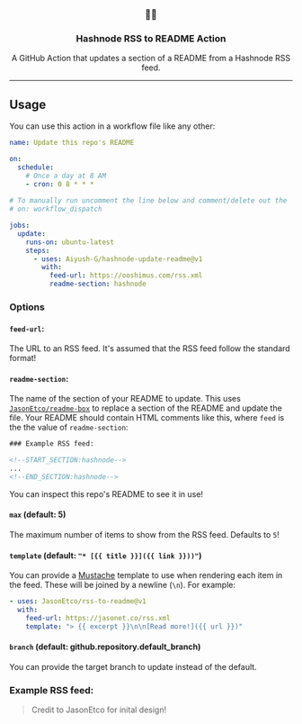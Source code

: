 <h3 align="center">📡📝</h3>
<h3 align="center">Hashnode RSS to README Action</h3>
<p align="center">A GitHub Action that updates a section of a README from a Hashnode RSS feed.</p>

---

## Usage

You can use this action in a workflow file like any other:

```yml
name: Update this repo's README

on:
  schedule:
    # Once a day at 8 AM
    - cron: 0 8 * * *
    
# To manually run uncomment the line below and comment/delete out the `on` above
# on: workflow_dispatch

jobs:
  update:
    runs-on: ubuntu-latest
    steps:
      - uses: Aiyush-G/hashnode-update-readme@v1
        with:
          feed-url: https://ooshimus.com/rss.xml
          readme-section: hashnode
```

### Options

#### `feed-url`:

The URL to an RSS feed. It's assumed that the RSS feed follow the standard format!

#### `readme-section`:

The name of the section of your README to update. This uses [`JasonEtco/readme-box`](https://github.com/JasonEtco/readme-box) to replace a section of the README and update the file. Your README should contain HTML comments like this, where `feed` is the the value of `readme-section`:

```html
### Example RSS feed:

<!--START_SECTION:hashnode-->
...
<!--END_SECTION:hashnode-->
```

You can inspect this repo's README to see it in use!

#### `max` (default: 5)

The maximum number of items to show from the RSS feed. Defaults to `5`!

#### `template` (default: `"* [{{ title }}]({{ link }}))"`)

You can provide a [Mustache](https://github.com/janl/mustache.js) template to use when rendering each item in the feed. These will be joined by a newline (`\n`). For example:

```yaml
- uses: JasonEtco/rss-to-readme@v1
  with:
    feed-url: https://jasonet.co/rss.xml
    template: "> {{ excerpt }}\n\n[Read more!]({{ url }})"
```

#### `branch` (default: github.repository.default_branch)

You can provide the target branch to update instead of the default.

### Example RSS feed:

<!--START_SECTION:example-->

<!--END_SECTION:example-->

> Credit to JasonEtco for inital design!
